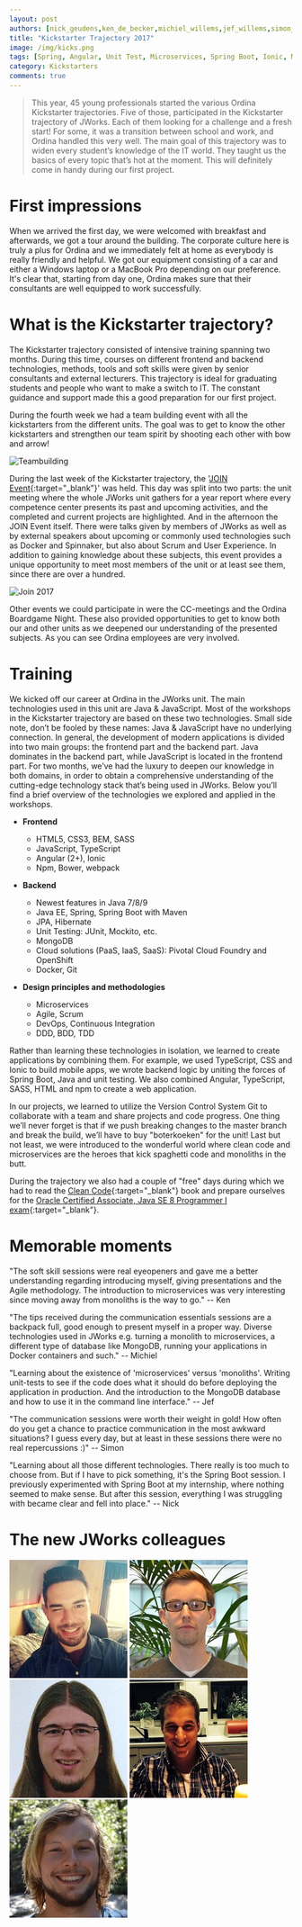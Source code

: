 ```yaml
---
layout: post
authors: [nick_geudens,ken_de_becker,michiel_willems,jef_willems,simon_buysse]
title: "Kickstarter Trajectory 2017"
image: /img/kicks.png
tags: [Spring, Angular, Unit Test, Microservices, Spring Boot, Ionic, MongoDB]
category: Kickstarters
comments: true
---
```


>This year, 45 young professionals started the various Ordina Kickstarter trajectories.
Five of those, participated in the Kickstarter trajectory of JWorks.
Each of them looking for a challenge and a fresh start!
For some, it was a transition between school and work, and Ordina handled this very well.
The main goal of this trajectory was to widen every student’s knowledge of the IT world.
They taught us the basics of every topic that’s hot at the moment.
This will definitely come in handy during our first project.


# First impressions

When we arrived the first day, we were welcomed with breakfast and afterwards, we got a tour around the building.
The corporate culture here is truly a plus for Ordina and we immediately felt at home as everybody is really friendly and helpful.
We got our equipment consisting of a car and either a Windows laptop or a MacBook Pro depending on our preference.
It's clear that, starting from day one, Ordina makes sure that their consultants are well equipped to work successfully.

# What is the Kickstarter trajectory?

The Kickstarter trajectory consisted of intensive training spanning two months.
During this time, courses on different frontend and backend technologies, methods, tools and soft skills were given by senior consultants and external lecturers. 
This trajectory is ideal for graduating students and people who want to make a switch to IT.
The constant guidance and support made this a good preparation for our first project.

During the fourth week we had a team building event with all the kickstarters from the different units. 
The goal was to get to know the other kickstarters and strengthen our team spirit by shooting each other with bow and arrow!

<img alt="Teambuilding" src="{{ '/img/kickstarters/2017/teambuilding-kickstarter.jpg' | prepend: site.baseurl }}" class="image fit">

During the last week of the Kickstarter trajectory, the '[JOIN Event](https://jobs.ordina.be/nl-nl/evenementen/2017/join/){:target="_blank"}' was held.
This day was split into two parts: the unit meeting where the whole JWorks unit gathers for a year report where every competence center presents its past and upcoming activities, and the completed and current projects are highlighted. 
And in the afternoon the JOIN Event itself. 
There were talks given by members of JWorks as well as by external speakers about upcoming or commonly used technologies such as Docker and Spinnaker, but also about Scrum and User Experience.
In addition to gaining knowledge about these subjects, this event provides a unique opportunity to meet most members of the unit or at least see them, since there are over a hundred.

<img alt="Join 2017" src="{{ '/img/kickstarters/2017/join.jpg' | prepend: site.baseurl }}" class="image fit">

Other events we could participate in were the CC-meetings and the Ordina Boardgame Night.
These also provided opportunities to get to know both our and other units as we deepened our understanding of the presented subjects.
As you can see Ordina employees are very involved.

# Training

We kicked off our career at Ordina in the JWorks unit.
The main technologies used in this unit are Java & JavaScript.
Most of the workshops in the Kickstarter trajectory are based on these two technologies.
Small side note, don’t be fooled by these names: Java & JavaScript have no underlying connection.
In general, the development of modern applications is divided into two main groups: the frontend part and the backend part.
Java dominates in the backend part, while JavaScript is located in the frontend part.
For two months, we’ve had the luxury to deepen our knowledge in both domains, in order to obtain a comprehensive understanding of the cutting-edge technology stack that’s being used in JWorks.
Below you’ll find a brief overview of the technologies we explored and applied in the workshops.

* **Frontend**
  * HTML5, CSS3, BEM, SASS
  * JavaScript, TypeScript
  * Angular (2+), Ionic
  * Npm, Bower, webpack

* **Backend**
  * Newest features in Java 7/8/9
  * Java EE, Spring, Spring Boot with Maven
  * JPA, Hibernate
  * Unit Testing: JUnit, Mockito, etc.
  * MongoDB
  * Cloud solutions (PaaS, IaaS, SaaS): Pivotal Cloud Foundry and OpenShift
  * Docker, Git

* **Design principles and methodologies**
  * Microservices
  * Agile, Scrum
  * DevOps, Continuous Integration
  * DDD, BDD, TDD

Rather than learning these technologies in isolation, we learned to create applications by combining them.
For example, we used TypeScript, CSS and Ionic to build mobile apps, we wrote backend logic by uniting the forces of Spring Boot, Java and unit testing.
We also combined Angular, TypeScript, SASS, HTML and npm to create a web application.

In our projects, we learned to utilize the Version Control System Git to collaborate with a team and share projects and code progress.
One thing we’ll never forget is that if we push breaking changes to the master branch and break the build, we’ll have to buy "boterkoeken" for the unit!
Last but not least, we were introduced to the wonderful world where clean code and microservices are the heroes that kick spaghetti code and monoliths in the butt.

During the trajectory we also had a couple of "free" days during which we had to read the [Clean Code](https://www.amazon.de/Clean-Code-Handbook-Software-Craftsmanship/dp/0132350882){:target="_blank"} book and prepare ourselves for the [Oracle Certified Associate, Java SE 8 Programmer I exam](https://education.oracle.com/pls/web_prod-plq-dad/db_pages.getpage?page_id=5001&get_params=p_exam_id:1Z0-808){:target="_blank"}.

# Memorable moments

"The soft skill sessions were real eyeopeners and gave me a better understanding regarding introducing myself, giving presentations and the Agile methodology.
The introduction to microservices was very interesting since moving away from monoliths is the way to go." -- Ken

"The tips received during the communication essentials sessions are a backpack full, good enough to present myself in a proper way.
Diverse technologies used in JWorks e.g. turning a monolith to microservices, a different type of database like MongoDB, running your applications in Docker containers and such." -- Michiel

"Learning about the existence of 'microservices' versus 'monoliths'.
Writing unit-tests to see if the code does what it should do before deploying the application in production.
And the introduction to the MongoDB database and how to use it in the command line interface." -- Jef

"The communication sessions were worth their weight in gold!
How often do you get a chance to practice communication in the most awkward situations?
I guess every day, but at least in these sessions there were no real repercussions :)" -- Simon

"Learning about all those different technologies.
There really is too much to choose from.
But if I have to pick something, it's the Spring Boot session.
I previously experimented with Spring Boot at my internship, where nothing seemed to make sense.
But after this session, everything I was struggling with became clear and fell into place." -- Nick

# The new JWorks colleagues

<img class="p-image" alt="Nick Geudens" src="/img/kickstarters/2017/nick-geudens.jpg" />
<img class="p-image" alt="Ken De Becker" src="/img/kickstarters/2017/ken-de-becker.jpg" />
<img class="p-image" alt="Michiel Willems" src="/img/kickstarters/2017/michiel-willems.jpg" />
<img class="p-image" alt="Jef Willems" src="/img/kickstarters/2017/jef-willems.jpg" />
<img class="p-image" alt="Simon Buysse" src="/img/kickstarters/2017/simon-buysse.jpg" />